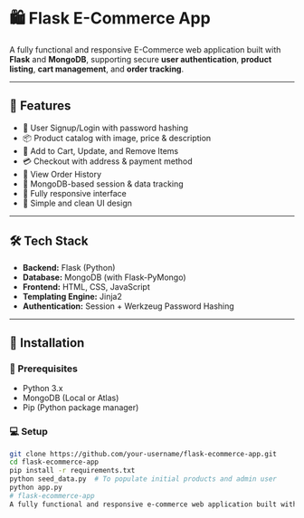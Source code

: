 # 🛍️ Flask E-Commerce App

A fully functional and responsive E-Commerce web application built with **Flask** and **MongoDB**, supporting secure **user authentication**, **product listing**, **cart management**, and **order tracking**.

---

## 🚀 Features

- 🔐 User Signup/Login with password hashing
- 📦 Product catalog with image, price & description
- 🛒 Add to Cart, Update, and Remove Items
- 💳 Checkout with address & payment method
- 📜 View Order History
- 🧠 MongoDB-based session & data tracking
- 📱 Fully responsive interface
- 🎨 Simple and clean UI design

---

## 🛠️ Tech Stack

- **Backend:** Flask (Python)
- **Database:** MongoDB (with Flask-PyMongo)
- **Frontend:** HTML, CSS, JavaScript
- **Templating Engine:** Jinja2
- **Authentication:** Session + Werkzeug Password Hashing

---

## 🧪 Installation

### 🔧 Prerequisites
- Python 3.x
- MongoDB (Local or Atlas)
- Pip (Python package manager)

### 💻 Setup

```bash
git clone https://github.com/your-username/flask-ecommerce-app.git
cd flask-ecommerce-app
pip install -r requirements.txt
python seed_data.py  # To populate initial products and admin user
python app.py
# flask-ecommerce-app
A fully functional and responsive e-commerce web application built with Flask and MongoDB, featuring secure user authentication, product management, shopping cart, and order tracking.
